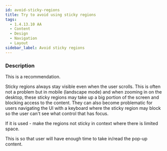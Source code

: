 ```yaml
---
id: avoid-sticky-regions
title: Try to avoid using sticky regions
tags:
  - 1.4.13.10 AA
  - Content
  - Design
  - Navigation
  - Layout
sidebar_label: Avoid sticky regions
---
```


### Description

This is a recommendation. 

Sticky regions always stay visible even when the user scrolls. This is often not a problem but in mobile (landscape mode) and when zooming in on the desktop, these sticky regions may take up a big portion of the screen and blocking access to the content. They can also become problematic for users navigating the UI with a keyboard where the sticky region may block so the user can't see what control that has focus.

If it is used - make the regions not sticky in context where there is limited space. 

This is so that user will have enough time to take in/read the pop-up content.
